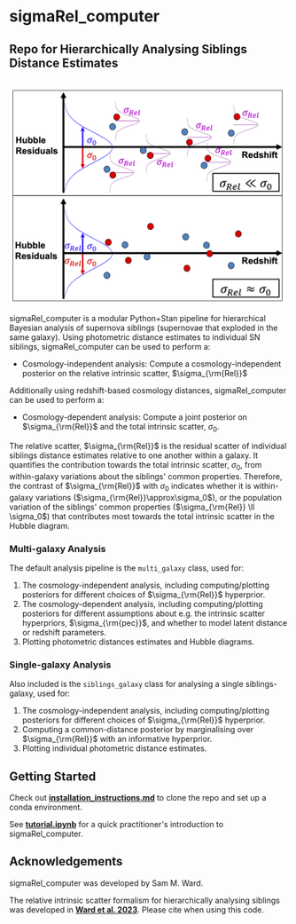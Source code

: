 # sigmaRel_computer
Repo for Hierarchically Analysing Siblings Distance Estimates
---
![Logo](logo/SigmaRelCartoon.png)
---
sigmaRel_computer is a modular Python+Stan pipeline for hierarchical Bayesian analysis of supernova siblings (supernovae that exploded in the same galaxy). Using photometric distance estimates to individual SN siblings, sigmaRel_computer can be used to perform a:
* Cosmology-independent analysis: Compute a cosmology-independent posterior on the relative intrinsic scatter, $\sigma_{\rm{Rel}}$

Additionally using redshift-based cosmology distances, sigmaRel_computer can be used to perform a:
* Cosmology-dependent analysis: Compute a joint posterior on $\sigma_{\rm{Rel}}$ and the total intrinsic scatter, $\sigma_0$. 

The relative scatter, $\sigma_{\rm{Rel}}$ is the residual scatter of individual siblings distance estimates relative to one another within a galaxy. It quantifies the contribution towards the total intrinsic scatter, $\sigma_0$, from within-galaxy variations about the siblings' common properties. Therefore, the contrast of $\sigma_{\rm{Rel}}$ with $\sigma_0$ indicates whether it is within-galaxy variations ($\sigma_{\rm{Rel}}\approx\sigma_0$), or the population variation of the siblings' common properties ($\sigma_{\rm{Rel}} \ll \sigma_0$) that contributes most towards the total intrinsic scatter in the Hubble diagram. 

### Multi-galaxy Analysis
The default analysis pipeline is the `multi_galaxy` class, used for:
  1) The cosmology-independent analysis, including computing/plotting posteriors for different choices of $\sigma_{\rm{Rel}}$ hyperprior. 
  2) The cosmology-dependent analysis, including computing/plotting posteriors for different assumptions about e.g. the intrinsic scatter hyperpriors, $\sigma_{\rm{pec}}$, and whether to model latent distance or redshift parameters.
  3) Plotting photometric distances estimates and Hubble diagrams.
     
### Single-galaxy Analysis
Also included is the `siblings_galaxy` class for analysing a single siblings-galaxy, used for:
  1) The cosmology-independent analysis, including computing/plotting posteriors for different choices of $\sigma_{\rm{Rel}}$ hyperprior.
  2) Computing a common-distance posterior by marginalising over $\sigma_{\rm{Rel}}$ with an informative hyperprior.
  3) Plotting individual photometric distance estimates.

## Getting Started

Check out [**installation_instructions.md**](https://github.com/sam-m-ward/sigmaRel_computer/blob/main/installation_instructions.md) to clone the repo and set up a conda environment.

See [**tutorial.ipynb**](https://github.com/sam-m-ward/sigmaRel_computer/blob/main/tutorial.ipynb) for a quick practitioner's introduction to sigmaRel_computer.

## Acknowledgements

sigmaRel_computer was developed by Sam M. Ward. 

The relative intrinsic scatter formalism for hierarchically analysing siblings was developed in [**Ward et al. 2023**](https://ui.adsabs.harvard.edu/abs/2022arXiv220910558W/abstract). Please cite when using this code.
